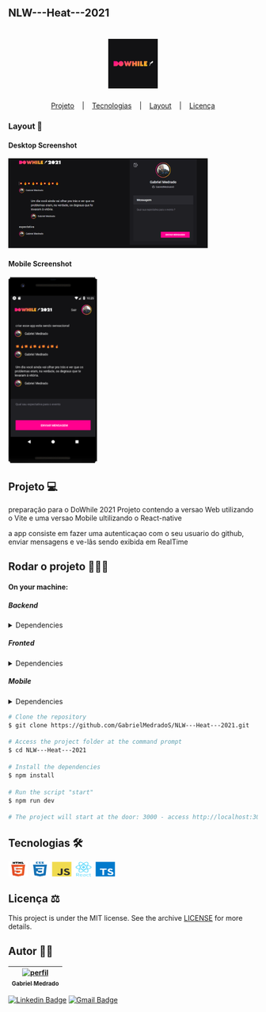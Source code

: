 ## NLW---Heat---2021
<h1 align="center">
    <img src="./web-mobile/nlwheatapp/assets/icon.png" width="20%" heigh="0" alt="nlw-heat">
</h1>
<p align="center">
    <a href="#projeto-">Projeto</a> &nbsp;&nbsp;&nbsp;|&nbsp;&nbsp;&nbsp;
    <a href="#tecnologias-">Tecnologias</a> &nbsp;&nbsp;&nbsp;|&nbsp;&nbsp;&nbsp;
    <a href="#layout-">Layout</a> &nbsp;&nbsp;&nbsp;|&nbsp;&nbsp;&nbsp;
    <a href="#licença-%EF%B8%8F">Licença</a>
</p>

### Layout 🚧

#### Desktop Screenshot
  <img src=".github/NLW 2021.png" alt="" width="80%">
  
#### Mobile Screenshot
  <img src=".github/nlw Mobile.png" alt="" width="180px">


## Projeto 💻
preparação para o DoWhile 2021
Projeto contendo a versao Web utilizando o Vite e uma versao Mobile ultilizando o React-native

a app consiste em fazer uma autenticaçao com o seu usuario do github, enviar mensagens 
e ve-lâs sendo exibida em RealTime

## Rodar o projeto 🚴🏻‍♂️

#### On your machine:
##### Backend
<details>
    <summary>Dependencies</summary>

```json
  "dependencies": {
    "@prisma/client": "^3.3.0",
    "axios": "^0.23.0",
    "cors": "^2.8.5",
    "dotenv": "^10.0.0",
    "express": "^4.17.1",
    "jsonwebtoken": "^8.5.1",
    "socket.io": "^4.3.1"
  },
```
</details>

##### Fronted
<details>
    <summary>Dependencies</summary>

```json
  "dependencies": {
    "axios": "^0.23.0",
    "react": "^17.0.0",
    "react-dom": "^17.0.0",
    "react-icons": "^4.3.1",
    "sass": "^1.43.2",
    "socket.io-client": "^4.3.2"
  },
```
</details>

##### Mobile
<details>
    <summary>Dependencies</summary>

```json
  "dependencies": {
    "@expo-google-fonts/roboto": "^0.2.0",
    "@react-native-async-storage/async-storage": "~1.15.0",
    "axios": "^0.24.0",
    "expo": "~43.0.0",
    "expo-app-loading": "~1.2.1",
    "expo-auth-session": "~3.4.2",
    "expo-font": "~10.0.3",
    "expo-linear-gradient": "~10.0.3",
    "expo-random": "~12.0.1",
    "expo-status-bar": "~1.1.0",
    "moti": "^0.16.1",
    "react": "17.0.1",
    "react-dom": "17.0.1",
    "react-native": "0.64.2",
    "react-native-iphone-x-helper": "^1.3.1",
    "react-native-reanimated": "~2.2.0",
    "react-native-svg": "12.1.1",
    "react-native-web": "0.17.1",
    "socket.io-client": "^4.3.2"
  },
```
</details>

```bash
# Clone the repository
$ git clone https://github.com/GabrielMedradoS/NLW---Heat---2021.git

# Access the project folder at the command prompt
$ cd NLW---Heat---2021

# Install the dependencies
$ npm install

# Run the script "start"
$ npm run dev

# The project will start at the door: 3000 - access http://localhost:3000
```

## Tecnologias 🛠

<div>
  <img src="https://raw.githubusercontent.com/devicons/devicon/master/icons/html5/html5-original-wordmark.svg" alt="html5"  height="30" width="40"/>
  <img src="https://raw.githubusercontent.com/devicons/devicon/master/icons/css3/css3-plain-wordmark.svg" alt="css3"  height="30" width="40"/>
  <img src="https://raw.githubusercontent.com/devicons/devicon/master/icons/javascript/javascript-original.svg" alt="javascript" height="30" width="40"/>
  <img src="https://raw.githubusercontent.com/devicons/devicon/master/icons/react/react-original-wordmark.svg" alt="react" height="30" width="40"/>
  <img src="https://raw.githubusercontent.com/devicons/devicon/master/icons/typescript/typescript-original.svg"
  alt="typescript" height="30" width="40"/>
</div>

## Licença ⚖️
This project is under the MIT license. See the archive [LICENSE](https://github.com/GabrielMedradoS/NLW---Heat---2021/blob/master/License) for more details.

## Autor ✍🏾

| <a  href="https://github.com/gabrielmedrados/"><img src="https://user-images.githubusercontent.com/73303001/126536001-655e3cbd-facd-4de1-992f-b8d9d3656ace.jpg" width="100" alt="perfil"/><br><sub>Gabriel Medrado</sub></a>|
| :---: |
 
[![Linkedin Badge](https://img.shields.io/badge/-GabrielMedrado-FF008E?style=flat-square&logo=Linkedin&logoColor=white)](https://www.linkedin.com/in/gabriel-medrado-de-souza-9a30b3206/)
[![Gmail Badge](https://img.shields.io/badge/-gabriel.medradoo@hotmail.com-FF7A29?style=flat-square&logo=Gmail&logoColor=white)](mailto:gabriel.medradoo@hotmail.com)
